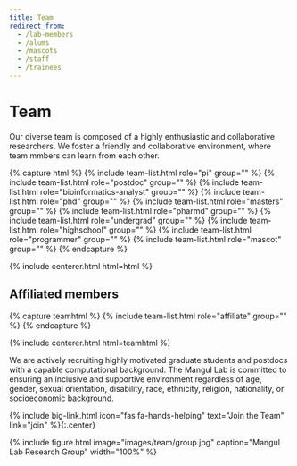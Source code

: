 ```yaml
---
title: Team
redirect_from:
  - /lab-members
  - /alums
  - /mascots
  - /staff
  - /trainees
---
```


# <i class="fas fa-users"></i>Team

Our diverse team is composed of a highly enthusiastic and collaborative researchers. We foster a friendly and collaborative environment, where team mmbers can learn from each other.


{% capture html %}
{% include team-list.html role="pi" group="" %}
{% include team-list.html role="postdoc" group="" %}
{% include team-list.html role="bioinformatics-analyst" group="" %}
{% include team-list.html role="phd" group="" %}
{% include team-list.html role="masters" group="" %}
{% include team-list.html role="pharmd" group="" %}
{% include team-list.html role="undergrad" group="" %}
{% include team-list.html role="highschool" group="" %}
{% include team-list.html role="programmer" group="" %}
{% include team-list.html role="mascot" group="" %}
{% endcapture %}


{% include centerer.html html=html %}

<!-- section break -->

## Affiliated members

{% capture teamhtml %}
{% include team-list.html role="affiliate" group="" %}
{% endcapture %}

{% include centerer.html html=teamhtml %}


<!-- section break -->

We are actively recruiting highly motivated graduate students and postdocs with a capable computational background. The Mangul Lab is committed to ensuring an inclusive and supportive environment regardless of age, gender, sexual orientation, disability, race, ethnicity, religion, nationality, or socioeconomic background.

{%
  include big-link.html
  icon="fas fa-hands-helping"
  text="Join the Team"
  link="join"
%}{:.center}


<!-- section break -->

<!-- ## Funding

{:.center}
Our work is made possible by funding from several organizations. -->

<!-- {%
  include gallery.html
  flat="true"
  fit="false"

  image1="images/team/gordon-and-betty-moore-foundation.png"
  link1="https://www.moore.org/"
  tooltip1="Gordon and Betty Moore Foundation"

  image2="images/team/national-cancer-institute.png"
  link2="https://www.cancer.gov/"
  tooltip2="National Cancer Institute"

  image3="images/team/alex's-lemonade-stand-foundation-for-childhood-cancer.png"
  link3="https://www.alexslemonade.org/"
  tooltip3="Alex's Lemonade Stand Foundation for Childhood Cancer"

  image4="images/team/chan-zuckerberg-initiative.png"
  link4="https://chanzuckerberg.com/"
  tooltip4="Chan Zuckerberg Initiative"

  image5="images/team/cystic-fibrosis-foundation.png"
  link5="https://www.cff.org/"
  tooltip5="Cystic Fibrosis Foundation"

  image6="images/team/alfred-p-sloan-foundation.png"
  link6="https://sloan.org/"
  tooltip6="Alfred P. Sloan Foundation"

  image7="images/team/national-human-genome-research-institute.png"
  link7="https://www.genome.gov/"
  tooltip7="National Human Genome Research Institute"

  image8="images/team/national-heart-lung-and-blood-institute.png"
  link8="https://www.nhlbi.nih.gov/"
  tooltip8="National Heart, Lung, and Blood Institute"

  image9="images/team/national-institute-of-neurological-disorders-and-stroke.png"
  link9="https://www.ninds.nih.gov/"
  tooltip9="National Institute of Neurological Disorders and Stroke"
%} -->

<!-- section break -->

{%
  include figure.html
  image="images/team/group.jpg"
  caption="Mangul Lab Research Group"
  width="100%" 
%}
